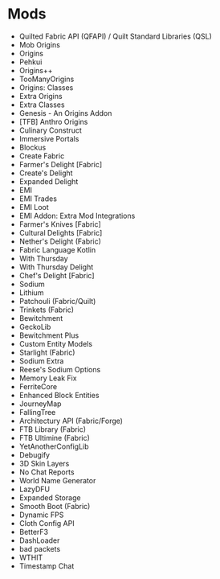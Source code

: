 # Mods
* Quilted Fabric API (QFAPI) / Quilt Standard Libraries (QSL)
* Mob Origins
* Origins
* Pehkui
* Origins++
* TooManyOrigins
* Origins: Classes
* Extra Origins
* Extra Classes
* Genesis - An Origins Addon
* [TFB] Anthro Origins
* Culinary Construct
* Immersive Portals
* Blockus
* Create Fabric
* Farmer's Delight [Fabric]
* Create's Delight
* Expanded Delight
* EMI
* EMI Trades
* EMI Loot
* EMI Addon: Extra Mod Integrations
* Farmer's Knives [Fabric]
* Cultural Delights [Fabric]
* Nether's Delight (Fabric)
* Fabric Language Kotlin
* With Thursday
* With Thursday Delight
* Chef's Delight [Fabric]
* Sodium
* Lithium
* Patchouli (Fabric/Quilt)
* Trinkets (Fabric)
* Bewitchment
* GeckoLib
* Bewitchment Plus
* Custom Entity Models
* Starlight (Fabric)
* Sodium Extra
* Reese's Sodium Options
* Memory Leak Fix
* FerriteCore
* Enhanced Block Entities
* JourneyMap
* FallingTree
* Architectury API (Fabric/Forge)
* FTB Library (Fabric)
* FTB Ultimine (Fabric)
* YetAnotherConfigLib
* Debugify
* 3D Skin Layers
* No Chat Reports
* World Name Generator
* LazyDFU
* Expanded Storage
* Smooth Boot (Fabric)
* Dynamic FPS
* Cloth Config API
* BetterF3
* DashLoader
* bad packets
* WTHIT
* Timestamp Chat
